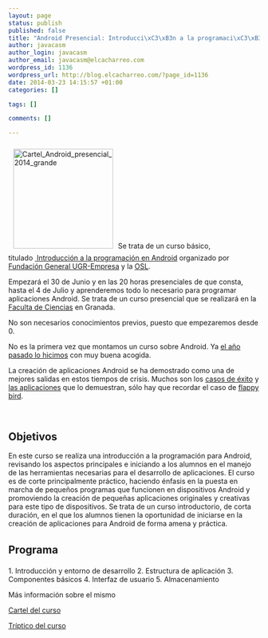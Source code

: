```yaml
--- 
layout: page
status: publish
published: false
title: "Android Presencial: Introducci\xC3\xB3n a la programaci\xC3\xB3n en Android"
author: javacasm
author_login: javacasm
author_email: javacasm@elcacharreo.com
wordpress_id: 1136
wordpress_url: http://blog.elcacharreo.com/?page_id=1136
date: 2014-03-23 14:15:57 +01:00
categories: []

tags: []

comments: []

---
```

<a href="http://blog.elcacharreo.com/wp-content/uploads/2014/03/Cartel_Android_presencial_2014_grande1.jpg"><img class="alignleft  wp-image-1133" style="margin: 10px;" src="http://blog.elcacharreo.com/wp-content/uploads/2014/03/Cartel_Android_presencial_2014_grande1-738x1024.jpg" alt="Cartel_Android_presencial_2014_grande" width="200" /></a>Se trata de un curso básico, titulado <a href="https://fundacionugrempresa.es/web/index.php?option=com_listajax&amp;view=curso&amp;Id=1397" target="_blank"> Introducción a la programación en Android</a> organizado por <a href="https://fundacionugrempresa.es" target="_blank">Fundación General UGR-Empresa</a> y la <a href="http://osl.ugr.es" target="_blank">OSL</a>.

Empezará el 30 de Junio y en las 20 horas presenciales de que consta, hasta el 4 de Julio y aprenderemos todo lo necesario para programar aplicaciones Android. Se trata de un curso presencial que se realizará en la <a href="http://fciencias.ugr.es/" target="_blank">Faculta de Ciencias</a> en Granada.

No son necesarios conocimientos previos, puesto que empezaremos desde 0.

No es la primera vez que montamos un curso sobre Android. Ya <a href="http://blog.elcacharreo.com/2013/03/20/curso-de-programacion-de-android/" target="_blank">el año pasado lo hicimos</a> con muy buena acogida.

La creación de aplicaciones Android se ha demostrado como una de mejores salidas en estos tiempos de crisis. Muchos son los <a href="https://www.google.es/search?q=casos+de+%C3%A9xito+programaci%C3%B3n+Android&amp;oq=casos+de+%C3%A9xito+programaci%C3%B3n+Android&amp;aqs=chrome..69i57.1309j0j8&amp;sourceid=chrome&amp;es_sm=121&amp;ie=UTF-8">casos de éxito</a> y <a href="http://www.elandroidelibre.com/2014/03/las-aplicaciones-android-mas-instaladas-de-google-play-con-mas-de-100-millones-de-descargas.html">las aplicaciones</a> que lo demuestran, sólo hay que recordar el caso de <a href="https://www.google.es/search?q=flappy+bird&amp;oq=flappy+bird">flappy bird</a>.

&nbsp;
<h2>Objetivos</h2>
En este curso se realiza una introducción a la programación para Android, revisando los aspectos principales e iniciando a los alumnos en el manejo de las herramientas necesarias para el desarrollo de aplicaciones.
El curso es de corte principalmente práctico, haciendo énfasis en la puesta en marcha de pequeños programas que funcionen en dispositivos Android y promoviendo la creación de pequeñas aplicaciones originales y creativas para este tipo de dispositivos.
Se trata de un curso introductorio, de corta duración, en el que los alumnos tienen la oportunidad de iniciarse en
la creación de aplicaciones para Android de forma amena y práctica.
<h2><span style="line-height: 1.5em;">Programa</span></h2>
1. Introducción y entorno de desarrollo
2. Estructura de aplicación
3. Componentes básicos
4. Interfaz de usuario
5. Almacenamiento

Más información sobre el mismo

<a href="https://www.dropbox.com/s/xkk3bv92kex1d3j/B2%20INTRODUCCION%20A%20LA%20PROGRAMACION%20EN%20ANDROID%20I-CARTEL.pdf">Cartel del curso</a>

<a href="https://www.dropbox.com/s/lff101775ikj2ce/B2%20INTRODUCCION%20A%20LA%20PROGRAMACION%20EN%20ANDROID%20I-TRIPTICOS.pdf">Tríptico del curso</a>
